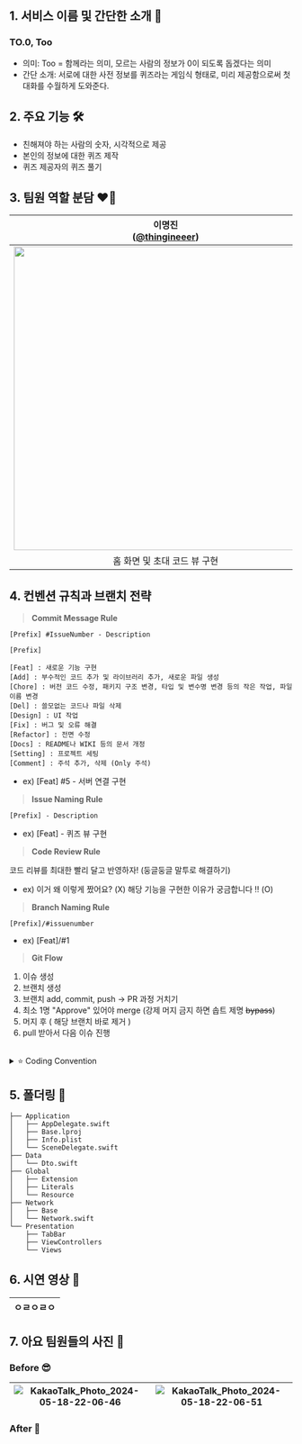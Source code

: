 ## 1. 서비스 이름 및 간단한 소개 📱
### TO.0, Too
- 의미: Too = 함께라는 의미, 모르는 사람의 정보가 0이 되도록 돕겠다는 의미
- 간단 소개: 서로에 대한 사전 정보를 퀴즈라는 게임식 형태로, 미리 제공함으로써 첫 대화를 수월하게 도와준다.
## 2. 주요 기능 🛠️
- 친해져야 하는 사람의 숫자, 시각적으로 제공
- 본인의 정보에 대한 퀴즈 제작
- 퀴즈 제공자의 퀴즈 풀기

## 3. 팀원 역할 분담 ❤️‍🔥
| 이명진<br/>([@thingineeer](https://github.com/thingineeer)) | 박익범<br/>([@parkikbum](https://github.com/parkikbum)) | 서은수<br/>([@EunsuSeo01](https://github.com/EunsuSeo01)) | 김민서<br/>([@kms0233](https://github.com/kms0233)) |
| :---: | :---: | :---: | :---: |
| <img width="540" src="https://avatars.githubusercontent.com/thingineeer"/> | <img width="540" src="https://github.com/SOPKATHON-iOS-TEAM3/Sopkathon-iOS/assets/87434861/643377ae-620a-41a4-bbf3-5441b99038a9"/> | <img width="540" src="https://avatars.githubusercontent.com/EunsuSeo01"/> | <img width="540" src="https://avatars.githubusercontent.com/kms0233"/> |
| 홈 화면 및 초대 코드 뷰 구현 | 퀴즈 생성 및 링크 생성 뷰 구현 | 퀴즈 풀기 및 결과 뷰 구현 | 스플래시 및 온보딩 뷰 구현 |

## 4. 컨벤션 규칙과 브랜치 전략
> **Commit Message Rule**

`[Prefix] #IssueNumber - Description`

```
[Prefix]

[Feat] : 새로운 기능 구현
[Add] : 부수적인 코드 추가 및 라이브러리 추가, 새로운 파일 생성
[Chore] : 버전 코드 수정, 패키지 구조 변경, 타입 및 변수명 변경 등의 작은 작업, 파일 이름 변경
[Del] : 쓸모없는 코드나 파일 삭제
[Design] : UI 작업
[Fix] : 버그 및 오류 해결
[Refactor] : 전면 수정
[Docs] : README나 WIKI 등의 문서 개정
[Setting] : 프로젝트 세팅
[Comment] : 주석 추가, 삭제 (Only 주석)
```
- ex) [Feat] #5 - 서버 연결 구현

> **Issue Naming Rule**

`[Prefix] - Description`

- ex) [Feat] - 퀴즈 뷰 구현

> **Code Review Rule**

코드 리뷰를 최대한 빨리 달고 반영하자! (둥글둥글 말투로 해결하기)

- ex) 이거 왜 이렇게 짰어요? (X)
    해당 기능을 구현한 이유가 궁금합니다 ‼️ (O)

> **Branch Naming Rule**

`[Prefix]/#issuenumber`

- ex) [Feat]/#1

> **Git Flow**

1. 이슈 생성
2. 브랜치 생성
3. 브랜치 add, commit, push → PR 과정 거치기
4. 최소 1명 "Approve" 있어야 merge (강제 머지 금지 하면 솝트 제명 ~~bypass~~)
5. 머지 후 ( 해당 브랜치 바로 제거 )
6. pull 받아서 다음 이슈 진행

<br>

<details>
 <summary> ⭐️ Coding Convention </summary>
 <div markdown="1">       

 ---
 
### 들여쓰기 및 띄어쓰기

- 들여쓰기에는 탭(tab)
- 콜론(`:`)을 쓸 때에는 콜론의 오른쪽에만 공백을 둡니다.
    
    ```
    let names: [String: String]?
    ```
    

### 줄바꿈

- 함수를 호출하는 코드가 최대 길이를 초과하는 경우에는 **파라미터** 이름을 기준으로 줄바꿈합니다. (`control + M`)
    
    ```
    let actionSheet = UIActionSheet(
      title: "정말 계정을 삭제하실 건가요?",
      delegate: self,
      cancelButtonTitle: "취소",
      destructiveButtonTitle: "삭제해주세요"
    )
    ```
    
    함수 파라미터가 3개 이상인 경우도 이름을 기준으로 줄바꿈 합니다.
    
- `if let` 구문이 길 경우에는 줄바꿈하고 한 칸 들여씁니다.
    
    ```
    if let user = self.veryLongFunctionNameWhichReturnsOptionalUser(),
       let name = user.veryLongFunctionNameWhichReturnsOptionalName(),
      user.gender == .female {
      // ...
    }
    ```
    
- `guard let` 구문이 길 경우에는 줄바꿈하고 한 칸 들여씁니다. `else`는 `guard`와 같은 들여쓰기를 적용합니다.
    
    ```
    guard let user = self.veryLongFunctionNameWhichReturnsOptionalUser(),
          let name = user.veryLongFunctionNameWhichReturnsOptionalName(),
          user.gender == .female
    else {
      return
    }
    ```
    

### 빈 줄

- MARK 구문 위와 아래에는 공백이 필요합니다.
    
    ```
    // MARK: Layout
    
    override func layoutSubviews() {
      // doSomething()
    }
    
    // MARK: Actions
    
    override func menuButtonDidTap() {
      // doSomething()
    }
    ```
    

### 임포트

모듈 임포트는 알파벳 순으로 정렬합니다. 내장 프레임워크를 먼저 임포트하고, 빈 줄로 구분하여 서드파티 프레임워크를 임포트합니다.

import는 최소화한다. - ex. UIKit은 Foundation을 포함하고 있음

## then 으로 통일 ^^^^

```
import UIKit

import SnapKit
import Then
```

# 네이밍

### 클래스와 구조체

- 클래스와 구조체의 이름에는 UpperCamelCase를 사용합니다.
- 클래스 이름에는 접두사Prefix를 붙이지 않습니다.
    
    **좋은 예:**
    
    ```swift
    class SomeClass {
      // class definition goes here
    }
    
    struct SomeStructure {
      // structure definition goes here
    }
    ```
    
    **나쁜 예:**
    
    ```swift
    class someClass {
    // class definition goes here
    }
    
    struct someStructure {
    // structure definition goes here
    }
    ```
    

### 함수

- 함수 이름에는 lowerCamelCase를 사용합니다.
- 함수 이름 앞에는 되도록이면 `get`을 붙이지 않습니다.
- 매개변수 명은 함수명과 이어져서 이해하기 편하게
    
    **좋은 예:**
    
    ```swift
    func name(for user: User) -> String?
    ```
    
    **나쁜 예:**
    
    ```swift
    func getName(for user: User) -> String?
    ```
    

### 변수

- 변수 이름에는 lowerCamelCase를 사용합니다.

### 상수

- 상수 이름에도 lowerCamelCase를 사용합니다.
    
    **좋은 예:**
    
    ```
    let maximumNumberOfLines = 3
    ```
    
    **나쁜 예:**
    
    ```
    let MaximumNumberOfLines = 3
    let MAX_LINES = 3
    ```
    

### 열거형

- enum의 이름에는 UpperCamelCase를 사용합니다.
- enum의 각 case에는 lowerCamelCase를 사용합니다.
    
    **좋은 예:**
    
    ```
    enum Result {
      case .success
      case .failure
    }
    ```
    
    **나쁜 예:**
    
    ```
    enum Result {
      case .Success
      case .Failure
    }
    
    enum result {
      case .Success
      case .Failure
    }
    ```
    

### 프로토콜

- 프로토콜의 이름에는 UpperCamelCase를 사용합니다.
- 구조체나 클래스에서 프로토콜을 채택할 때는 콜론과 빈칸을 넣어 구분하여 명시합니다.
- extension을 통해 채택할 때도 동일하게 적용됩니다.
- 최대한 요구사항이 있는 프로토콜을 채택할 때는 extension에서 채택하고 구현합시다!
    
    **좋은 예:**
    
    ```swift
    protocol SomeProtocol {
      // protocol definition goes here
    }
    
    struct SomeStructure: SomeProtocol, AnotherProtocol {
      // structure definition goes here
    }
    
    class SomeClass: SomeSuperclass, SomeProtocol, AnotherProtocol {
        // class definition goes here
    }
    
    extension UIViewController: SomeProtocol, AnotherProtocol {
      // doSomething()
    }
    ```
    

### 약어

- 약어로 시작하는 경우 소문자로 표기하고, 그 외의 경우에는 항상 대문자로 표기합니다.
    
    **좋은 예:**
    
    ```swift
      let userID: Int?
      let html: String?
      let websiteURL: URL? URL(url: "asdasdasdasd")
      let urlString: String?
    
    ```
    
    **나쁜 예:**
    
    ```swift
      let userId: Int?
      let HTML: String?
      let websiteUrl: NSURL?
      let URLString: String?
    
    ```
    

### Delegate

- Delegate 메서드는 프로토콜명으로 네임스페이스를 구분합니다.
    
    **좋은 예:**
    
    ```swift
    protocol UserCellDelegate {
      func userCellDidSetProfileImage(_ cell: UserCell)
      func userCell(_ cell: UserCell, didTapFollowButtonWith user: User)
    }
    ```
    
    **나쁜 예:**
    
    ```swift
    protocol UserCellDelegate {
      func didSetProfileImage()
      func followPressed(user: User)
    
      // `UserCell`이라는 클래스가 존재할 경우 컴파일 에러 발생
      func UserCell(_ cell: UserCell, didTapFollowButtonWith user: User)
    }
    ```
    

## 클로저

- 파라미터와 리턴 타입이 없는 Closure 정의시에는 `() -> Void`를 사용합니다.
    
    **좋은 예:**
    
    ```swift
    let completionBlock: (**() -> Void**)?
    ```
    
    **나쁜 예:**
    
    ```swift
    let completionBlock: (() -> ())?
    let completionBlock: ((Void) -> (Void))?
    ```
    
- Closure 호출시 또다른 유일한 Closure를 마지막 파라미터로 받는 경우, 파라미터 이름을 생략합니다. (클로저가 하나인 경우에만! 두 개 이상인 경우 생략하지 말고 파라미터 이름을 명시해 줄 것.)
    
    **좋은 예:**
    
    ```swift
    UIView.animate(withDuration: 0.5) {
      // doSomething()
    }
    ```
    
    **나쁜 예:**
    
    ```swift
    UIView.animate(withDuration: 0.5, animations: { () -> Void in
      // doSomething()
    })
    ```
    

## 클래스와 구조체

- 구조체를 생성할 때에는 Swift 구조체 생성자를 사용합니다.
    
    **좋은 예:**
    
    ```swift
    let frame = CGRect(x: 0, y: 0, width: 100, height: 100)
    ```
    
    **나쁜 예:**
    
    ```swift
    let frame = CGRectMake(0, 0, 100, 100)
    ```
    

## 타입

- `Array<T>`와 `Dictionary<T: U>` 보다는 `[T]`, `[T: U]`를 사용합니다.
    
    **좋은 예:**
    
    ```swift
    var messages: [String]?
    var names: [Int: String]?
    ```
    
    **나쁜 예:**
    
    ```swift
    var messages: Array<String>?
    var names: Dictionary<Int, String>?
    ```
    

## 주석

- `///`를 사용해서 문서화에 사용되는 주석을 남깁니다.
    
    ```
    /// 사용자 프로필을 그려주는 뷰
    class ProfileView: UIView {
    
      /// 사용자 닉네임을 그려주는 라벨
      var nameLabel: UILabel!
    }
    ```
    
- `// MARK:`를 사용해서 연관된 코드를 구분짓습니다.
    
    Objective-C에서 제공하는 `#pragma mark`와 같은 기능으로, 연관된 코드와 그렇지 않은 코드를 구분할 때 사용합니다.

<br>

 </div>
 </details>

## 5. 폴더링 📁
```
├── Application
│   ├── AppDelegate.swift
│   ├── Base.lproj
│   ├── Info.plist
│   └── SceneDelegate.swift
├── Data
│   └── Dto.swift
├── Global
│   ├── Extension
│   ├── Literals
│   └── Resource
├── Network
│   ├── Base
│   └── Network.swift
└── Presentation
    ├── TabBar
    ├── ViewControllers
    └── Views
```

## 6. 시연 영상 🎥
|ㅇㄹㅇㄹㅇ|
|--|

## 7. 아요 팀원들의 사진 📸
### Before 😎
|![KakaoTalk_Photo_2024-05-18-22-06-46](https://github.com/SOPKATHON-iOS-TEAM3/Sopkathon-iOS/assets/87434861/fb4b54b9-0499-456e-8c70-894c78b884ca)|![KakaoTalk_Photo_2024-05-18-22-06-51](https://github.com/SOPKATHON-iOS-TEAM3/Sopkathon-iOS/assets/87434861/2fa4cd81-faac-4c68-85bf-2857ed7240a0)|
|--|--|

### After 🤤
| | |
|--|--|
